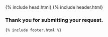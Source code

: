 <html>
{% include head.html} 
<body>
{% include header.html} 
<div class="page-content">
      <div class="wrapper">
    <h3> Thank you for submitting your request. </h3>
      </div>
    </div>

    {% include footer.html %}

</body>
</html>
